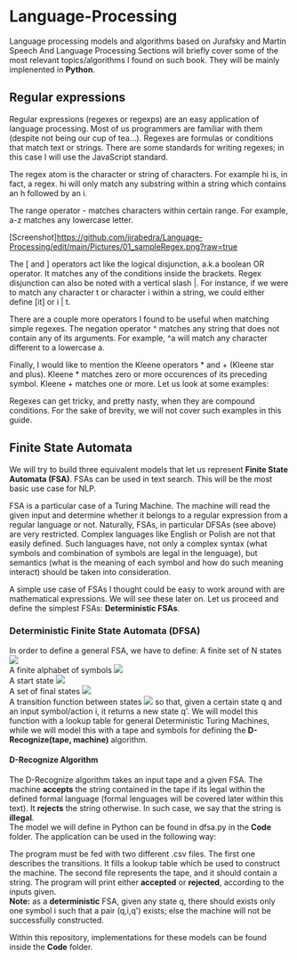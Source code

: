 # Language-Processing
Language processing models and algorithms based on Jurafsky and Martin Speech And Language Processing
Sections will briefly cover some of the most relevant topics/algorithms I found on such book. They will be mainly implenented in **Python**.

## Regular expressions

Regular expressions (regexes or regexps) are an easy application of language processing. Most of us programmers are familiar with them (despite not being our cup of tea...). Regexes are formulas or conditions that match text or strings. There are some standards for writing regexes; in this case I will use the JavaScript standard.   

The regex atom is the character or string of characters. For example hi is, in fact, a regex. hi will only match any substring within a string which contains an h followed by an i.   

The range operator - matches characters within certain range. For example, a-z matches any lowercase letter.  

[Screenshot]https://github.com/jirabedra/Language-Processing/edit/main/Pictures/01_sampleRegex.png?raw=true

The [ and ] operators act like the logical disjunction, a.k.a boolean OR operator. It matches any of the conditions inside the brackets.  Regex disjunction can also be noted with a vertical slash |. For instance, if we were to match any character t or character i within a string, we could either define [it] or i | t. 

There are a couple more operators I found to be useful when matching simple regexes. The negation operator ^ matches any string that does not contain any of its arguments. For example, ^a will match any character different to a lowercase a.  

Finally, I would like to mention the Kleene operators * and + (Kleene star and plus). Kleene * matches zero or more occurences of its preceding symbol. Kleene + matches one or more. Let us look at some examples:



Regexes can get tricky, and pretty nasty, when they are compound conditions. For the sake of brevity, we will not cover such examples in this guide.  

## Finite State Automata
We will try to build three equivalent models that let us represent **Finite State Automata (FSA)**. FSAs can be used in text search. This will be the most basic use case for NLP.  

FSA is a particular case of a Turing Machine. The machine will read the given input and determine whether it belongs to a regular expression from a regular language or not. Naturally, FSAs, in particular DFSAs (see above) are very restricted. Complex languages like English or Polish are not that easily defined. Such languages have, not only a complex syntax (what symbols and combination of symbols are legal in the lenguage), but semantics (what is the meaning of each symbol and how do such meaning interact) should be taken into consideration.   

A simple use case of FSAs I thought could be easy to work around with are mathematical expressions. We will see these later on. Let us proceed and define the simplest FSAs: **Deterministic FSAs**.

### Deterministic Finite State Automata (DFSA)
In order to define a general FSA, we have to define:
A finite set of N states        <img src="https://render.githubusercontent.com/render/math?math={\color{white}Q = q_0 , q_1 , ... , q_{N-1}}">   
A finite alphabet of symbols <img src="https://render.githubusercontent.com/render/math?math={\color{white} \Sigma}">   
A start state <img src="https://render.githubusercontent.com/render/math?math={\color{white} q_0}">   
A set of final states <img src="https://render.githubusercontent.com/render/math?math={\color{white} F \subseteq Q}">  
A transition function between states <img src="https://render.githubusercontent.com/render/math?math={\color{white} \delta \subset Q X \Sigma \to Q}"> so that, given a certain state q and an input symbol/action i, it returns a new state q'. We will model this function with a lookup table for general Deterministic Turing Machines, while we will model this with a tape and symbols for defining the **D-Recognize(tape, machine)** algorithm.

#### D-Recognize Algorithm
The D-Recognize algorithm takes an input tape and a given FSA. The machine **accepts** the string contained in the tape if its legal within the defined formal language (formal lenguages will be covered later within this text). It **rejects** the string otherwise. In such case, we say that the string is **illegal**.  
The model we will define in Python can be found in dfsa.py in the **Code** folder. The application can be used in the following way:  

The program must be fed with two different .csv files. The first one describes the transitions. It fills a lookup table which be used to construct the machine. The second file represents the tape, and it should contain a string. The program will print either **accepted** or **rejected**, according to the inputs given.  
**Note:** as a **deterministic** FSA, given any state q, there should exists only one symbol i such that a pair (q,i,q') exists; else the machine will not be successfully constructed. 

Within this repository, implementations for these models can be found inside the **Code** folder. 
